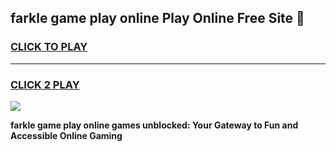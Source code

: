 
## farkle game play online Play Online Free Site 👋
<h3>
<a href="https://download.freeplayer.one?title=farkle_game_play_online&ref=21F">CLICK TO PLAY</a></h3>
<hr>

<h3>
<a href="https://download.freeplayer.one?title=farkle_game_play_online&ref=21F">CLICK 2 PLAY</a>
  
</h3>

<a href="https://download.freeplayer.one?title=farkle_game_play_online&ref=21F"><img src="https://cdnb.artstation.com/p/assets/images/images/032/539/853/original/anto-thomas-button-gif.gif"></a>


**farkle game play online games unblocked: Your Gateway to Fun and Accessible Online Gaming**
